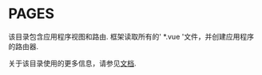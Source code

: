 # PAGES

该目录包含应用程序视图和路由.
框架读取所有的' *.vue '文件，并创建应用程序的路由器.

关于该目录使用的更多信息，请参见[文档](https://nuxtjs.org/guide/routing).
